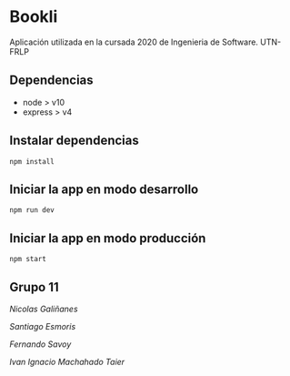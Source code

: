 
# Bookli

Aplicación utilizada en la cursada 2020 de Ingenieria de Software. UTN-FRLP

## Dependencias

-   node > v10
-   express > v4

## Instalar dependencias

`npm install`

## Iniciar la app en modo desarrollo

`npm run dev`

## Iniciar la app en modo producción

`npm start`

## Grupo 11

*_Nicolas Galiñanes_*

*_Santiago Esmoris_*

*_Fernando Savoy_*

*_Ivan Ignacio Machahado Taier_*
